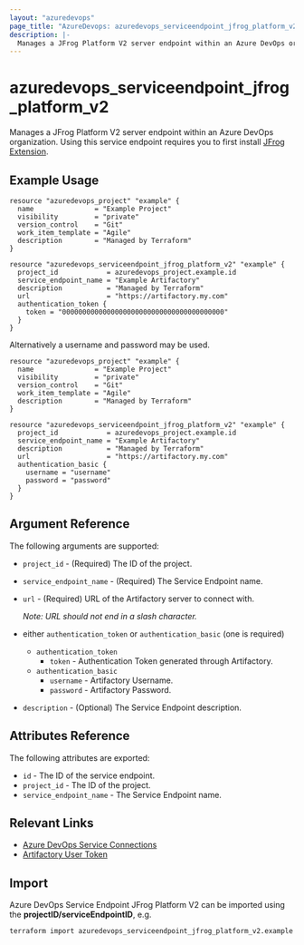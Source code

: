 ```yaml
---
layout: "azuredevops"
page_title: "AzureDevops: azuredevops_serviceendpoint_jfrog_platform_v2"
description: |-
  Manages a JFrog Platform V2 server endpoint within an Azure DevOps organization.
---
```


# azuredevops_serviceendpoint_jfrog_platform_v2
Manages a JFrog Platform V2 server endpoint within an Azure DevOps organization. Using this service endpoint requires you to first install [JFrog Extension](https://marketplace.visualstudio.com/items?itemName=JFrog.jfrog-azure-devops-extension).

## Example Usage

```hcl
resource "azuredevops_project" "example" {
  name               = "Example Project"
  visibility         = "private"
  version_control    = "Git"
  work_item_template = "Agile"
  description        = "Managed by Terraform"
}

resource "azuredevops_serviceendpoint_jfrog_platform_v2" "example" {
  project_id            = azuredevops_project.example.id
  service_endpoint_name = "Example Artifactory"
  description           = "Managed by Terraform"
  url                   = "https://artifactory.my.com"
  authentication_token {
    token = "0000000000000000000000000000000000000000"
  }
}
```
Alternatively a username and password may be used.

```hcl
resource "azuredevops_project" "example" {
  name               = "Example Project"
  visibility         = "private"
  version_control    = "Git"
  work_item_template = "Agile"
  description        = "Managed by Terraform"
}

resource "azuredevops_serviceendpoint_jfrog_platform_v2" "example" {
  project_id            = azuredevops_project.example.id
  service_endpoint_name = "Example Artifactory"
  description           = "Managed by Terraform"
  url                   = "https://artifactory.my.com"
  authentication_basic {
    username = "username"
    password = "password"
  }
}
```

## Argument Reference

The following arguments are supported:

* `project_id` - (Required) The ID of the project.
* `service_endpoint_name` - (Required) The Service Endpoint name.
* `url` - (Required) URL of the Artifactory server to connect with.

   _Note: URL should not end in a slash character._
* either `authentication_token` or `authentication_basic` (one is required)
  * `authentication_token`
    * `token` - Authentication Token generated through Artifactory.
  * `authentication_basic`
      * `username` - Artifactory Username.
      * `password` - Artifactory Password.
* `description` - (Optional) The Service Endpoint description.

## Attributes Reference

The following attributes are exported:

* `id` - The ID of the service endpoint.
* `project_id` - The ID of the project.
* `service_endpoint_name` - The Service Endpoint name.

## Relevant Links
* [Azure DevOps Service Connections](https://docs.microsoft.com/en-us/azure/devops/pipelines/library/service-endpoints?view=azure-devops&tabs=yaml)
* [Artifactory User Token](https://docs.artifactory.org/latest/user-guide/user-token/)

## Import
Azure DevOps Service Endpoint JFrog Platform V2 can be imported using the **projectID/serviceEndpointID**, e.g.

```sh
terraform import azuredevops_serviceendpoint_jfrog_platform_v2.example 00000000-0000-0000-0000-000000000000/00000000-0000-0000-0000-000000000000
```
